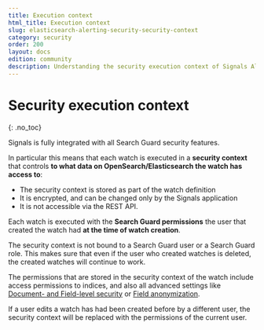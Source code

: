 ```yaml
---
title: Execution context
html_title: Execution context
slug: elasticsearch-alerting-security-security-context
category: security
order: 200
layout: docs
edition: community
description: Understanding the security execution context of Signals Alerting for OpenSearch/Elasticsearch
---
```


<!--- Copyright 2020 floragunn GmbH -->

# Security execution context
{: .no_toc}

Signals is fully integrated with all Search Guard security features.

In particular this means that each watch is executed in a **security context** that controls **to what data on OpenSearch/Elasticsearch the watch has access to**:

* The security context is stored as part of the watch definition
* It is encrypted, and can be changed only by the Signals application
* It is not accessible via the REST API.

Each watch is executed with the **Search Guard permissions** the user that created the watch had **at the time of watch creation**.

The security context is not bound to a Search Guard user or a Search Guard role. This makes sure that even if the user who created watches is deleted, the created watches will continue to work.

The permissions that are stored in the security context of the watch include access permissions to indices, and also all advanced settings like [Document- and Field-level security](document-level-security) or [Field anonymization](field-anonymization).

If a user edits a watch has had been created before by a different user, the security context will be replaced with the permissions of the current user.
